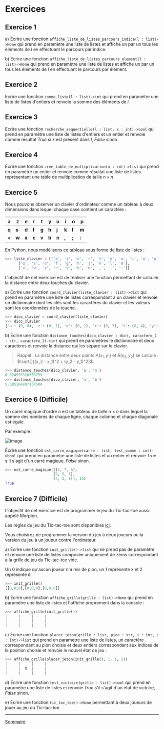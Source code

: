 # Exercices

## Exercice 1

a) Écrire une fonction `affiche_liste_de_listes_parcours_indice(l : list)->None` qui prend en paramètre une liste de listes et affiche un par un tous les éléments de $l$ en effectuant le parcours par indice.

b) Écrire une fonction `affiche_liste_de_listes_parcours_element(l : list)->None` qui prend en paramètre une liste de listes et affiche un par un tous les éléments de $l$ en effectuant le parcours par élément.

## Exercice 2

Ecrire une fonction `somme_liste(l : list)->int` qui prend en paramètre une liste de listes d'entiers et renvoie la somme des éléments de $l$.

## Exercice 3

Ecrire une fonction `recherche_sequentielle(l : list, x : int)->bool` qui prend en paramètre une liste de listes d'entiers et un entier et renvoie comme résultat $True$ si $x$ est présent dans $l$, $False$ sinon.

## Exercice 4

Écrire une fonction `cree_table_de_multiplication(n : int)->list` qui prend en paramètre un entier et renvoie comme résultat une liste de listes représentant une table de multiplication de taille $n \times n$.

## Exercice 5

Nous pouvons observer un clavier d'ordinateur comme un tableau à deux dimensions dans lequel chaque case contient un caractère :

| **a** | **z** | **e** | **r** | **t** | **y** | **u** | **i** | **o** | **p** |
| ----- | ----- | ----- | ----- | ----- | ----- | ----- | ----- | ----- | ----- |
| **q** | **s** | **d** | **f** | **g** | **h** | **j** | **k** | **l** | **m** |
| **<** | **w** | **x** | **c** | **v** | **b** | **n** | **,** | **;** | **:** |

En Python, nous modélisons ce tableau sous forme de liste de listes :

```python
>>> liste_clavier = [['a', 'z', 'e', 'r', 't', 'y', 'u', 'i', 'o', 'p'],
      ['q', 's', 'd', 'f', 'g', 'h', 'j', 'k', 'l', 'm'],
      ['<', 'w', 'x', 'c', 'v', 'b', 'n', ',', ';', ':']]
```

L'objectif de cet exercice est de réaliser une fonction permettant de calculer la distance entre deux touches du clavier.

a) Écrire une fonction ``coord_clavier(liste_clavier : list)->dict`` qui prend en paramètre une liste de listes correspondant à un clavier et renvoie un dictionnaire dont les clés sont les caractères du clavier et les valeurs sont les coordonnées de la touche.

```python
>>> dico_clavier = coord_clavier(liste_clavier)
>>> dico_clavier
{'a': (0, 0), 'z': (0, 1), 'e': (0, 2), 'r': (0, 3), 't': (0, 4), 'y': (0, 5), 'u': (0, 6), 'i': (0, 7), 'o': (0, 8), 'p': (0, 9), 'q': (1, 0), 's': (1, 1), 'd': (1, 2), 'f': (1, 3), 'g': (1, 4), 'h': (1, 5), 'j': (1, 6), 'k': (1, 7), 'l': (1, 8), 'm': (1, 9), '<': (2, 0), 'w': (2, 1), 'x': (2, 2), 'c': (2, 3), 'v': (2, 4), 'b': (2, 5), 'n': (2, 6), ',': (2, 7), ';': (2, 8), ':': (2, 9)}
```

b) Écrire une fonction ``distance_touches(dico_clavier : dict, caractere_1 : str, caractere_2)->int`` qui prend en paramètres le dictionnaire et deux caractères et renvoie la distance qui les sépare sur le clavier.

> Rappel : La distance entre deux points $A(x_1, y_1)$ et $B(x_2, y_2)$ se calcule : $\sqrt[]{(x_2 - x_1)^2 + (y_2 - y_1)^2}$.

```python
>>> distance_touches(dico_clavier, 'a', 'n')
6.324555320336759
>>> distance_touches(dico_clavier, 'a', 'b')
5.385164807134504
```

## Exercice 6 (Difficile)

Un carré magique d'ordre $n$ est un tableau de taille $n \times n$ dans lequel la somme des nombres de chaque ligne, chaque colonne et chaque diagonale est égale.

Par exemple :

![image](./../img/carre_magique.png)


Écrire une fonction `est_carre_magique(carre : list, test_somme : int)->bool` qui prend en paramètre une liste de listes et un entier et renvoie $True$ s'il s'agit d'un carré magique, $False$ sinon.

```python
>>> est_carre_magique([[2, 7, 6],
                      [9, 5, 1],
                      [4, 3, 8]], 15)
True
```

## Exercice 7 (Difficile)

L'objectif de cet exercice est de programmer le jeu du Tic-tac-toe aussi appelé Morpion.

Les règles du jeu du Tic-tac-toe sont disponibles [ici](https://fr.wikipedia.org/wiki/Tic-tac-toe).

Vous choisirez de programmer la version du jeu à deux joueurs ou la version du jeu à un joueur contre l'ordinateur.

a) Écrire une fonction `init_grille()->list` qui ne prend pas de paramètre et renvoie une liste de listes composée uniquement de zéros correspondant à la grille de jeu du Tic-tac-toe vide.

Un $0$ indique qu'aucun joueur n'a mis de pion, un $1$ représente `X` et $2$ représente `O`.

```python
>>> init_grille()
[[0,0,0],[0,0,0],[0,0,0]]
```

b) Écrire une fonction `affiche_grille(grille : list)->None` qui prend en paramètre une liste de listes et l'affiche proprement dans la console :

```python
>>> affiche_grille(init_grille())
|     |     |     |
|     |     |     |
|     |     |     |
```

c) Écrire une fonction `placer_jeton(grille : list, pion : str, i : int, j : int)->list` qui prend en paramètre une liste de listes, un caractère correspondant au pion choisis et deux entiers correspondant aux indices de la position choisie et renvoie le nouvel état de jeu :

```python
>>> affiche_grille(placer_jeton(init_grille(), 1, 1, 1))
|     |     |     |
|     |  X  |     |
|     |     |     |
```

d) Écrire une fonction `test_victoire(grille : list)->bool` qui prend en paramètre une liste de listes et renvoie $True$ s'il s'agit d'un état de victoire, $False$ sinon.

e) Écrire une fonction `tic_tac_toe()->None` permettant à deux joueurs de jouer au jeu du Tic-tac-toe.
_______________

[Sommaire](./../../../README.md)